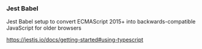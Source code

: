 ### Jest Babel

Jest Babel setup to convert ECMAScript 2015+ into backwards-compatible JavaScript for older browsers

https://jestjs.io/docs/getting-started#using-typescript
